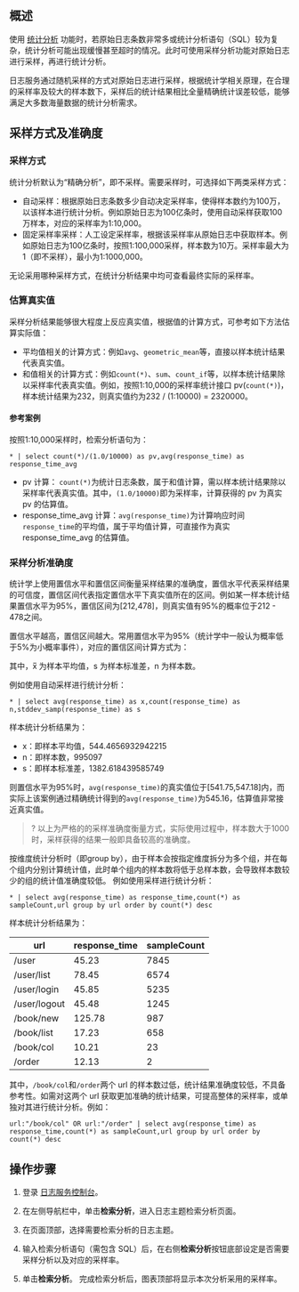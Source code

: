 ## 概述

使用 [统计分析](https://intl.cloud.tencent.com/document/product/614/37803) 功能时，若原始日志条数非常多或统计分析语句（SQL）较为复杂，统计分析可能出现缓慢甚至超时的情况。此时可使用采样分析功能对原始日志进行采样，再进行统计分析。

日志服务通过随机采样的方式对原始日志进行采样，根据统计学相关原理，在合理的采样率及较大的样本数下，采样后的统计结果相比全量精确统计误差较低，能够满足大多数海量数据的统计分析需求。

## 采样方式及准确度

### 采样方式

统计分析默认为“精确分析”，即不采样。需要采样时，可选择如下两类采样方式：
- 自动采样：根据原始日志条数多少自动决定采样率，使得样本数约为100万，以该样本进行统计分析。例如原始日志为100亿条时，使用自动采样获取100万样本，对应的采样率为1:10,000。
- 固定采样率采样：人工设定采样率，根据该采样率从原始日志中获取样本。例如原始日志为100亿条时，按照1:100,000采样，样本数为10万。采样率最大为1（即不采样），最小为1:1000,000。

无论采用哪种采样方式，在统计分析结果中均可查看最终实际的采样率。


### 估算真实值

采样分析结果能够很大程度上反应真实值，根据值的计算方式，可参考如下方法估算实际值：
- 平均值相关的计算方式：例如`avg`、`geometric_mean`等，直接以样本统计结果代表真实值。
- 和值相关的计算方式：例如`count(*)`、`sum`、`count_if`等，以样本统计结果除以采样率代表真实值。例如，按照1:10,000的采样率统计接口 pv(`count(*)`)，样本统计结果为232，则真实值约为232 / (1:10000) = 2320000。

#### 参考案例

按照1:10,000采样时，检索分析语句为：
```
* | select count(*)/(1.0/10000) as pv,avg(response_time) as response_time_avg
```
- pv 计算： `count(*)`为统计日志条数，属于和值计算，需以样本统计结果除以采样率代表真实值。其中，`(1.0/10000)`即为采样率，计算获得的 pv 为真实 pv 的估算值。
- response_time_avg 计算：`avg(response_time)`为计算响应时间`response_time`的平均值，属于平均值计算，可直接作为真实 response_time_avg 的估算值。


### 采样分析准确度

统计学上使用置信水平和置信区间衡量采样结果的准确度，置信水平代表采样结果的可信度，置信区间代表指定置信水平下真实值所在的区间。例如某一样本统计结果置信水平为95%，置信区间为[212,478]，则真实值有95%的概率位于212 - 478之间。

置信水平越高，置信区间越大。常用置信水平为95%（统计学中一般认为概率低于5%为小概率事件），对应的置信区间计算方式为：


其中，x̅ 为样本平均值，s 为样本标准差，n 为样本数。

例如使用自动采样进行统计分析：
```
* | select avg(response_time) as x,count(response_time) as n,stddev_samp(response_time) as s
```
样本统计分析结果为：
- x：即样本平均值，544.4656932942215
- n：即样本数，995097
- s：即样本标准差，1382.618439585749

则置信水平为95%时，`avg(response_time)`的真实值位于[541.75,547.18]内，而实际上该案例通过精确统计得到的`avg(response_time)`为545.16，估算值非常接近真实值。

>? 以上为严格的的采样准确度衡量方式，实际使用过程中，样本数大于1000时，采样获得的结果一般即具备较高的准确度。
>

按维度统计分析时（即group by），由于样本会按指定维度拆分为多个组，并在每个组内分别计算统计值，此时单个组内的样本数将低于总样本数，会导致样本数较少的组的统计值准确度较低。
例如使用采样进行统计分析：

```
* | select avg(response_time) as response_time,count(*) as sampleCount,url group by url order by count(*) desc
```
样本统计分析结果为：

| url          | response_time | sampleCount |
| ------------ | ------------- | ----------- |
| /user        | 45.23         | 7845        |
| /user/list   | 78.45         | 6574        |
| /user/login  | 45.85         | 5235        |
| /user/logout | 45.48         | 1245        |
| /book/new    | 125.78        | 987         |
| /book/list   | 17.23         | 658         |
| /book/col    | 10.21          | 23          |
| /order       | 12.13          | 2           |

其中，`/book/col`和`/order`两个 url 的样本数过低，统计结果准确度较低，不具备参考性。如需对这两个 url 获取更加准确的统计结果，可提高整体的采样率，或单独对其进行统计分析。例如：
```
url:"/book/col" OR url:"/order" | select avg(response_time) as response_time,count(*) as sampleCount,url group by url order by count(*) desc
```

## 操作步骤

1. 登录 [日志服务控制台](https://console.cloud.tencent.com/cls)。

2. 在左侧导航栏中，单击**检索分析**，进入日志主题检索分析页面。

3. 在页面顶部，选择需要检索分析的日志主题。

4. 输入检索分析语句（需包含 SQL）后，在右侧**检索分析**按钮底部设定是否需要采样分析以及对应的采样率。

5. 单击**检索分析**。
完成检索分析后，图表顶部将显示本次分析采用的采样率。

	
